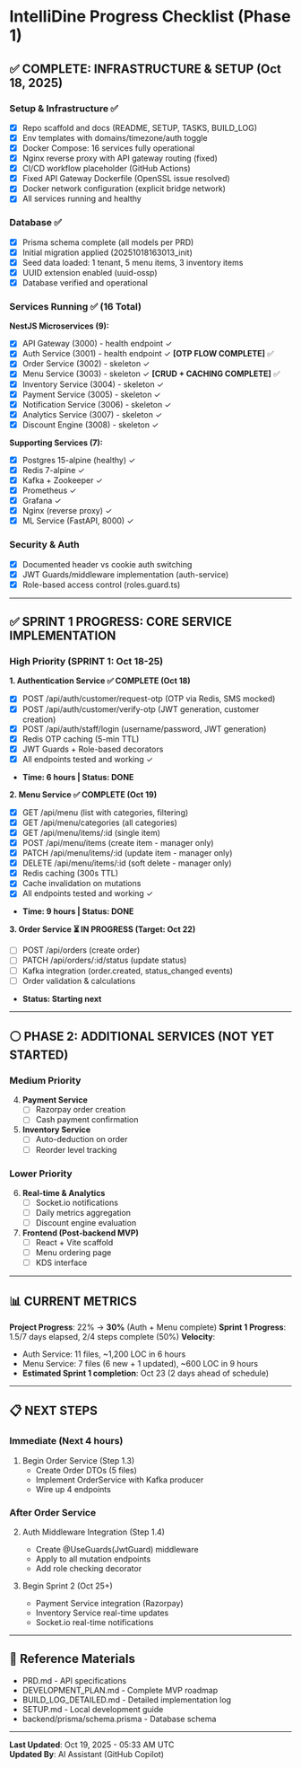 # IntelliDine Progress Checklist (Phase 1)

## ✅ COMPLETE: INFRASTRUCTURE & SETUP (Oct 18, 2025)

### Setup & Infrastructure ✅
- [x] Repo scaffold and docs (README, SETUP, TASKS, BUILD_LOG)
- [x] Env templates with domains/timezone/auth toggle
- [x] Docker Compose: 16 services fully operational
- [x] Nginx reverse proxy with API gateway routing (fixed)
- [x] CI/CD workflow placeholder (GitHub Actions)
- [x] Fixed API Gateway Dockerfile (OpenSSL issue resolved)
- [x] Docker network configuration (explicit bridge network)
- [x] All services running and healthy

### Database ✅
- [x] Prisma schema complete (all models per PRD)
- [x] Initial migration applied (20251018163013_init)
- [x] Seed data loaded: 1 tenant, 5 menu items, 3 inventory items
- [x] UUID extension enabled (uuid-ossp)
- [x] Database verified and operational

### Services Running ✅ (16 Total)
**NestJS Microservices (9):**
- [x] API Gateway (3000) - health endpoint ✓
- [x] Auth Service (3001) - health endpoint ✓ **[OTP FLOW COMPLETE]** ✅
- [x] Order Service (3002) - skeleton ✓
- [x] Menu Service (3003) - skeleton ✓ **[CRUD + CACHING COMPLETE]** ✅
- [x] Inventory Service (3004) - skeleton ✓
- [x] Payment Service (3005) - skeleton ✓
- [x] Notification Service (3006) - skeleton ✓
- [x] Analytics Service (3007) - skeleton ✓
- [x] Discount Engine (3008) - skeleton ✓

**Supporting Services (7):**
- [x] Postgres 15-alpine (healthy) ✓
- [x] Redis 7-alpine ✓
- [x] Kafka + Zookeeper ✓
- [x] Prometheus ✓
- [x] Grafana ✓
- [x] Nginx (reverse proxy) ✓
- [x] ML Service (FastAPI, 8000) ✓

### Security & Auth
- [x] Documented header vs cookie auth switching
- [x] JWT Guards/middleware implementation (auth-service)
- [x] Role-based access control (roles.guard.ts)

---

## ✅ SPRINT 1 PROGRESS: CORE SERVICE IMPLEMENTATION

### High Priority (SPRINT 1: Oct 18-25)

**1. Authentication Service ✅ COMPLETE (Oct 18)**
   - [x] POST /api/auth/customer/request-otp (OTP via Redis, SMS mocked)
   - [x] POST /api/auth/customer/verify-otp (JWT generation, customer creation)
   - [x] POST /api/auth/staff/login (username/password, JWT generation)
   - [x] Redis OTP caching (5-min TTL)
   - [x] JWT Guards + Role-based decorators
   - [x] All endpoints tested and working ✓
   - **Time: 6 hours | Status: DONE**

**2. Menu Service ✅ COMPLETE (Oct 19)**
   - [x] GET /api/menu (list with categories, filtering)
   - [x] GET /api/menu/categories (all categories)
   - [x] GET /api/menu/items/:id (single item)
   - [x] POST /api/menu/items (create item - manager only)
   - [x] PATCH /api/menu/items/:id (update item - manager only)
   - [x] DELETE /api/menu/items/:id (soft delete - manager only)
   - [x] Redis caching (300s TTL)
   - [x] Cache invalidation on mutations
   - [x] All endpoints tested and working ✓
   - **Time: 9 hours | Status: DONE**

**3. Order Service ⏳ IN PROGRESS (Target: Oct 22)**
   - [ ] POST /api/orders (create order)
   - [ ] PATCH /api/orders/:id/status (update status)
   - [ ] Kafka integration (order.created, status_changed events)
   - [ ] Order validation & calculations
   - **Status: Starting next**

---

## ⚪ PHASE 2: ADDITIONAL SERVICES (NOT YET STARTED)

### Medium Priority
4. **Payment Service**
   - [ ] Razorpay order creation
   - [ ] Cash payment confirmation

5. **Inventory Service**
   - [ ] Auto-deduction on order
   - [ ] Reorder level tracking

### Lower Priority
6. **Real-time & Analytics**
   - [ ] Socket.io notifications
   - [ ] Daily metrics aggregation
   - [ ] Discount engine evaluation

7. **Frontend (Post-backend MVP)**
   - [ ] React + Vite scaffold
   - [ ] Menu ordering page
   - [ ] KDS interface

---

## 📊 CURRENT METRICS

**Project Progress**: 22% → **30%** (Auth + Menu complete)
**Sprint 1 Progress**: 1.5/7 days elapsed, 2/4 steps complete (50%)
**Velocity**: 
- Auth Service: 11 files, ~1,200 LOC in 6 hours
- Menu Service: 7 files (6 new + 1 updated), ~600 LOC in 9 hours
- **Estimated Sprint 1 completion**: Oct 23 (2 days ahead of schedule)

---

## 📋 NEXT STEPS

### Immediate (Next 4 hours)
1. Begin Order Service (Step 1.3)
   - Create Order DTOs (5 files)
   - Implement OrderService with Kafka producer
   - Wire up 4 endpoints

### After Order Service
2. Auth Middleware Integration (Step 1.4)
   - Create @UseGuards(JwtGuard) middleware
   - Apply to all mutation endpoints
   - Add role checking decorator

3. Begin Sprint 2 (Oct 25+)
   - Payment Service integration (Razorpay)
   - Inventory Service real-time updates
   - Socket.io real-time notifications

---

## 🔗 Reference Materials
- PRD.md - API specifications
- DEVELOPMENT_PLAN.md - Complete MVP roadmap
- BUILD_LOG_DETAILED.md - Detailed implementation log
- SETUP.md - Local development guide
- backend/prisma/schema.prisma - Database schema

---

**Last Updated**: Oct 19, 2025 - 05:33 AM UTC  
**Updated By**: AI Assistant (GitHub Copilot)

